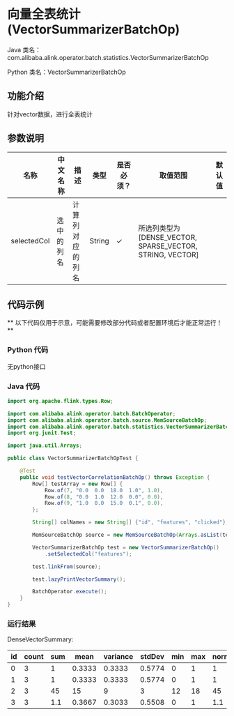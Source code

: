 # 向量全表统计 (VectorSummarizerBatchOp)
Java 类名：com.alibaba.alink.operator.batch.statistics.VectorSummarizerBatchOp

Python 类名：VectorSummarizerBatchOp


## 功能介绍

针对vector数据，进行全表统计

## 参数说明


| 名称 | 中文名称 | 描述 | 类型 | 是否必须？ | 取值范围 | 默认值 |
| --- | --- | --- | --- | --- | --- | --- |
| selectedCol | 选中的列名 | 计算列对应的列名 | String | ✓ | 所选列类型为 [DENSE_VECTOR, SPARSE_VECTOR, STRING, VECTOR] |  |



## 代码示例

** 以下代码仅用于示意，可能需要修改部分代码或者配置环境后才能正常运行！**

### Python 代码
无python接口
 
### Java 代码
```java
import org.apache.flink.types.Row;

import com.alibaba.alink.operator.batch.BatchOperator;
import com.alibaba.alink.operator.batch.source.MemSourceBatchOp;
import com.alibaba.alink.operator.batch.statistics.VectorSummarizerBatchOp;
import org.junit.Test;

import java.util.Arrays;

public class VectorSummarizerBatchOpTest {

	@Test
	public void testVectorCorrelationBatchOp() throws Exception {
		Row[] testArray = new Row[] {
			Row.of(7, "0.0  0.0  18.0  1.0", 1.0),
			Row.of(8, "0.0  1.0  12.0  0.0", 0.0),
			Row.of(9, "1.0  0.0  15.0  0.1", 0.0),
		};

		String[] colNames = new String[] {"id", "features", "clicked"};

		MemSourceBatchOp source = new MemSourceBatchOp(Arrays.asList(testArray), colNames);

		VectorSummarizerBatchOp test = new VectorSummarizerBatchOp()
			.setSelectedCol("features");

		test.linkFrom(source);

		test.lazyPrintVectorSummary();

		BatchOperator.execute();
	}
}

```

### 运行结果

DenseVectorSummary:

| id|count|sum|  mean|variance|stdDev|min|max|normL1| normL2|
|---|-----|---|------|--------|------|---|---|------|-------|
|  0|    3|  1|0.3333|  0.3333|0.5774|  0|  1|     1|      1|
|  1|    3|  1|0.3333|  0.3333|0.5774|  0|  1|     1|      1|
|  2|    3| 45|    15|       9|     3| 12| 18|    45|26.3249|
|  3|    3|1.1|0.3667|  0.3033|0.5508|  0|  1|   1.1|  1.005|

